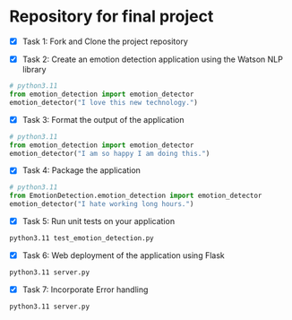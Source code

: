 # Repository for final project

- [x] Task 1: Fork and Clone the project repository

- [x] Task 2: Create an emotion detection application using the Watson NLP library
```py
# python3.11
from emotion_detection import emotion_detector
emotion_detector("I love this new technology.")
```

- [x] Task 3: Format the output of the application
```py
# python3.11
from emotion_detection import emotion_detector
emotion_detector("I am so happy I am doing this.")
```

- [X] Task 4: Package the application
```py
# python3.11
from EmotionDetection.emotion_detection import emotion_detector
emotion_detector("I hate working long hours.")
```

- [x] Task 5: Run unit tests on your application
```bash
python3.11 test_emotion_detection.py
```

- [x] Task 6: Web deployment of the application using Flask
```bash
python3.11 server.py
```

- [X] Task 7: Incorporate Error handling
```bash
python3.11 server.py
```
